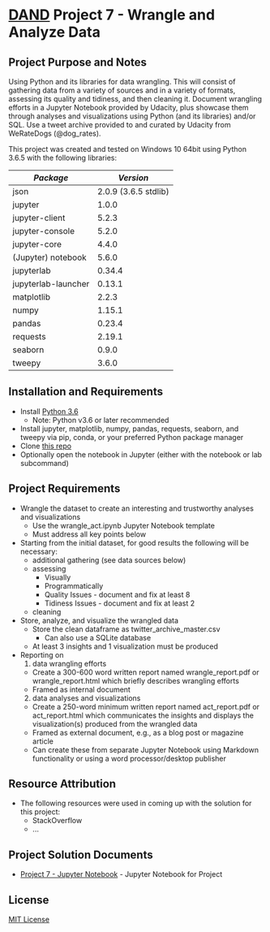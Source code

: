 # [DAND](https://www.udacity.com/course/data-analyst-nanodegree--nd002) Project 7 - Wrangle and Analyze Data

## Project Purpose and Notes
Using Python and its libraries for data wrangling.  This will consist of gathering data from a variety of sources and in a variety of formats, assessing its quality and tidiness, and then cleaning it.  Document wrangling efforts in a Jupyter Notebook provided by Udacity, plus showcase them through analyses and visualizations using Python (and its libraries) and/or SQL. Use a tweet archive provided to and curated by Udacity from WeRateDogs (@dog_rates).

This project was created and tested on Windows 10 64bit using Python 3.6.5 with the following libraries:

*Package* | *Version*
----------|----------
json | 2.0.9 (3.6.5 stdlib)
jupyter | 1.0.0
jupyter-client | 5.2.3
jupyter-console | 5.2.0
jupyter-core | 4.4.0
(Jupyter) notebook | 5.6.0
jupyterlab | 0.34.4
jupyterlab-launcher | 0.13.1
matplotlib | 2.2.3
numpy | 1.15.1
pandas | 0.23.4
requests | 2.19.1
seaborn | 0.9.0
tweepy | 3.6.0

## Installation and Requirements
* Install [Python 3.6](https://www.python.org/downloads/)
    * Note: Python v3.6 or later recommended
* Install jupyter, matplotlib, numpy, pandas, requests, seaborn, and tweepy via pip, conda, or your preferred Python package manager
* Clone [this repo](https://github.com/sockduct/Udacity-DAND)
* Optionally open the notebook in Jupyter (either with the notebook or lab subcommand)

## Project Requirements
* Wrangle the dataset to create an interesting and trustworthy analyses and visualizations
  * Use the wrangle_act.ipynb Jupyter Notebook template
  * Must address all key points below
* Starting from the initial dataset, for good results the following will be necessary:
  * additional gathering (see data sources below)
  * assessing
    * Visually
    * Programmatically
    * Quality Issues - document and fix at least 8
    * Tidiness Issues - document and fix at least 2
  * cleaning
* Store, analyze, and visualize the wrangled data
  * Store the clean dataframe as twitter_archive_master.csv
    * Can also use a SQLite database
  * At least 3 insights and 1 visualization must be produced
* Reporting on
  1) data wrangling efforts
    * Create a 300-600 word written report named wrangle_report.pdf or wrangle_report.html which briefly describes wrangling efforts
    * Framed as internal document
  2) data analyses and visualizations
    * Create a 250-word minimum written report named act_report.pdf or act_report.html which communicates the insights and displays the visualization(s) produced from the wrangled data
    * Framed as external document, e.g., as a blog post or magazine article
    * Can create these from separate Jupyter Notebook using Markdown functionality or using a word processor/desktop publisher

## Resource Attribution
* The following resources were used in coming up with the solution for this project:
    * StackOverflow
    * ...

## Project Solution Documents
* [Project 7 - Jupyter Notebook](wrangle_act.ipynb) - Jupyter Notebook for Project

## License
[MIT License](LICENSE)

